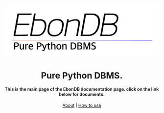 <center><img src="images/logo.png" width="700"></center>

<center>

<h1>Pure Python DBMS.</h1>
<h4>
This is the main page of the EbonDB documentation page. click on the link below for documents.
</h4>


[About](/EbonDB/ABOUT.md)
|
[How to use](/EbonDB/HOWTO.md")
